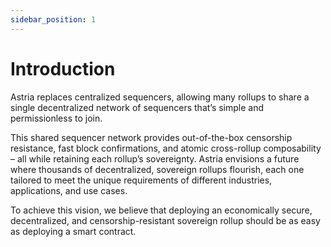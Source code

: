 ```yaml
---
sidebar_position: 1
---
```


# Introduction

Astria replaces centralized sequencers, allowing many rollups to share a single
decentralized network of sequencers that’s simple and permissionless to join.

This shared sequencer network provides out-of-the-box censorship resistance,
fast block confirmations, and atomic cross-rollup composability – all while
retaining each rollup’s sovereignty.
Astria envisions a future where thousands of decentralized, sovereign rollups
flourish, each one tailored to meet the unique requirements of different
industries, applications, and use cases. 

To achieve this vision, we believe that
deploying an economically secure, decentralized, and censorship-resistant
sovereign rollup should be as easy as deploying a smart contract.

